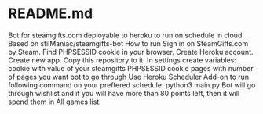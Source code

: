 # README.md
Bot for steamgifts.com deployable to heroku to run on schedule in cloud. Based on stilManiac/steamgifts-bot  How to run Sign in on SteamGifts.com by Steam. Find PHPSESSID cookie in your browser. Create Heroku account. Create new app. Copy this repository to it. In settings create variables: cookie with value of your steamgifts PHPSESSID cookie pages with number of pages you want bot to go through Use Heroku Scheduler Add-on to run following command on your preffered schedule: python3 main.py Bot will go through wishlist and if you will have more than 80 points left, then it will spend them in All games list.
